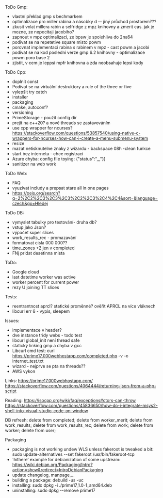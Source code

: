 
ToDo Gmp:
- vlastní překlad gmp s bechmarkem 
- optimalizace pro miller rabina a násobky d -- jiný průchod prostorem???
- zkusit volat millera rabin a selfridge z mpz knihovny a zmerit cas. jak je mozne, ze nepocitaji jacobiho?
- zapnout v mpz optimalizaci, ze bpsw je spolehliva do 2na64
- podivat se na repetetive square misto powm
- porovnat implementaci rabina s rabinem v mpz - cast powm a jacobi
- podivat se na kod posledni verze gmp 6.2 knihovny - optimalizace powm poro base 2
- zjistit, v cem je leppsi mpfr knihovna a zda neobsahuje lepsi kody

ToDo Cpp: 
- doplnit const
- Podívat se na virtuální destruktory a rule of the three or five
- vylepšit try catch
- installer
- packaging
- cmake, autoconf?
- versioning
- PrimeStorage  - použít config dir
- prejít na c++20? a nové threads se zastavováním
- use cpp wrapper for ncurses? https://stackoverflow.com/questions/53857540/using-native-c-wrappers-for-ncurses-how-can-i-create-a-menu-submenu-system
- resize
- mazat netisknutelne znaky z wizardu - backspace 08h -clean funkce
- start bez internetu - chce registraci
- Azure chyba: config file toying: {"status":",,,"}]
- sanitizer na web work


ToDo Web:
- FAQ
- vyuzivat includy a prepsat stare all in one pages
- https://oeis.org/search?q=2%2C2%2C3%2C3%2C3%2C2%2C3%2C4%2C4&sort=&language=czech&go=Hledej

ToDo DB:
- vymyslet tabulky pro testování- druha db?
- vstup jako Json?
- výpočet super slices
- work_results_rec  - promazavání
- formatovat cisla 000 000??
- time_zones +2 jen v completed
- FNj pridat desetinna mista

ToDo:
- Google cloud
- last datetime worker was active
- worker percent for current power
- rezy U joining TT slices

Tests:
- reentrantnost aprcl? statické proměnné? ověřit APRCL na více vláknech
- libcurl err 6  - vypis, sleepem

Issues:
- implementace v header?
- dve instance tridy webs - todo test
- libcurl global_init není thread safe
- statický linking gmp a chyba v gcc
- Libcurl cmd test: curl https://prime17.000webhostapp.com/completed.php -v -o internet_test.txt
- wizard - nejprve se pta na threads??
- AWS vykon

Links:
https://prime17.000webhostapp.com/
https://stackoverflow.com/questions/4064444/returning-json-from-a-php-script

Reading:
https://isocpp.org/wiki/faq/exceptions#ctors-can-throw
https://stackoverflow.com/questions/45836650/how-do-i-integrate-msys2-shell-into-visual-studio-code-on-window


DB refresh:
delete from completed;
delete from worker_merit;
delete from work_results;
delete from work_results_rec;
delete from work;
delete from worker;
delete from user;


Packaging
- packaging is not working undew WLS unless fakeroot is tweaked a bit: sudo update-alternatives --set fakeroot /usr/bin/fakeroot-tcp
- 'hithere' example for debianization of some upstream: https://wiki.debian.org/Packaging/Intro?action=show&redirect=IntroDebianPackaging
- update changelog, manpage,...
- building a package: debuild -us -uc
- installing: sudo dpkg -i ./prime17_1.0-1_amd64.deb
- uninstalling: sudo dpkg --remove prime17